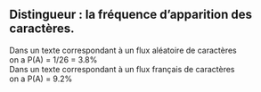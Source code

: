 ## Distingueur : la fréquence d’apparition des caractères.
Dans un texte correspondant à un flux aléatoire de caractères 
\
on a P(A) = 1/26 = 3.8%
\
Dans un texte correspondant à un flux français de caractères
\
on a P(A) = 9.2%

